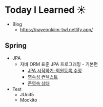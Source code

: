# Today I Learned ☀

* Blog
    * https://nayeonkiim-twl.netlify.app/
    
## Spring

* JPA
   * 자바 ORM 표준 JPA 프로그래밍 - 기본편
      * [JPA 시작하기-회원등록,수정](https://github.com/nayeonkiim/TIL/blob/master/docs/JPA/JPA%EC%8B%9C%EC%9E%91%ED%95%98%EA%B8%B0.md)
      * [영속성 컨텍스트](https://github.com/nayeonkiim/TIL/blob/master/docs/JPA/%EC%98%81%EC%86%8D%EC%84%B1%EC%BB%A8%ED%85%8D%EC%8A%A4%ED%8A%B8.md)
      * [준영속 상태](https://github.com/nayeonkiim/TIL/blob/master/docs/JPA/%EC%A4%80%EC%98%81%EC%86%8D%EC%83%81%ED%83%9C.md)
 * Test
   * JUnit5
   * Mockito
